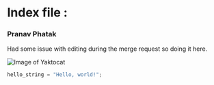 # Index file : #

### Pranav Phatak ###

Had some issue with editing during the merge request so doing it here.


![Image of Yaktocat](https://octodex.github.com/images/yaktocat.png)


``` python
hello_string = "Hello, world!";
```
